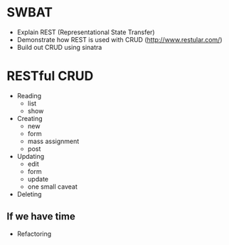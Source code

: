 # SWBAT
* Explain REST (Representational State Transfer)
* Demonstrate how REST is used with CRUD (http://www.restular.com/)
* Build out CRUD using sinatra

# RESTful CRUD
* Reading
  * list
  * show
* Creating
  * new
  * form
  * mass assignment
  * post
* Updating
  * edit
  * form
  * update
  * one small caveat
* Deleting

## If we have time
* Refactoring
